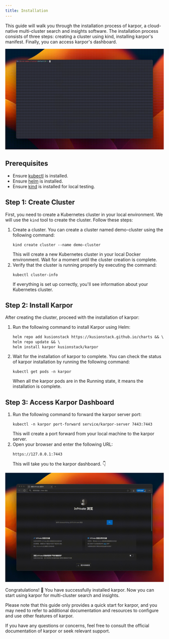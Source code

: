 ```yaml
---
title: Installation
---
```


This guide will walk you through the installation process of karpor, a cloud-native multi-cluster search and insights software. The installation process consists of three steps: creating a cluster using kind, installing karpor's manifest. Finally, you can access karpor's dashboard.

![Install](./assets/2-installation/install.gif)

## Prerequisites

* Ensure [kubectl](https://kubernetes.io/docs/tasks/tools/) is installed.
* Ensure [helm](https://helm.sh/docs/intro/install/) is installed.
* Ensure [kind](https://kind.sigs.k8s.io/docs/user/quick-start/#installation/) is installed for local testing.

## Step 1: Create Cluster

First, you need to create a Kubernetes cluster in your local environment. We will use the `kind` tool to create the cluster. Follow these steps:

1. Create a cluster. You can create a cluster named demo-cluster using the following command:
   ```shell
   kind create cluster --name demo-cluster
   ```
   This will create a new Kubernetes cluster in your local Docker environment. Wait for a moment until the cluster creation is complete.
2. Verify that the cluster is running properly by executing the command:
   ```shell
   kubectl cluster-info
   ```
   If everything is set up correctly, you'll see information about your Kubernetes cluster.

## Step 2: Install Karpor

After creating the cluster, proceed with the installation of karpor:
1. Run the following command to install Karpor using Helm:
   ```shell
   helm repo add kusionstack https://kusionstack.github.io/charts && \
   helm repo update && \
   helm install karpor kusionstack/karpor
   ```
2. Wait for the installation of karpor to complete. You can check the status of karpor installation by running the following command:
   ```shell
   kubectl get pods -n karpor
   ```
   When all the karpor pods are in the Running state, it means the installation is complete.

## Step 3: Access Karpor Dashboard

1. Run the following command to forward the karpor server port:
   ```shell
   kubectl -n karpor port-forward service/karpor-server 7443:7443
   ```
   This will create a port forward from your local machine to the karpor server.
2. Open your browser and enter the following URL:
   ```shell
   https://127.0.0.1:7443
   ```
   This will take you to the karpor dashboard. 👇

![Open in Browser](./assets/2-installation/open-in-browser.gif)

Congratulations! 🎉 You have successfully installed karpor. Now you can start using karpor for multi-cluster search and insights.

Please note that this guide only provides a quick start for karpor, and you may need to refer to additional documentation and resources to configure and use other features of karpor.

If you have any questions or concerns, feel free to consult the official documentation of karpor or seek relevant support.
